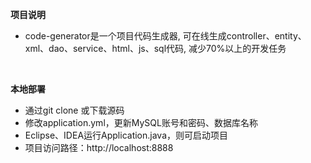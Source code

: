 **项目说明** 
- code-generator是一个项目代码生成器,
可在线生成controller、entity、xml、dao、service、html、js、sql代码,
减少70%以上的开发任务
<br> 


 **本地部署**
- 通过git clone 或下载源码
- 修改application.yml，更新MySQL账号和密码、数据库名称
- Eclipse、IDEA运行Application.java，则可启动项目
- 项目访问路径：http://localhost:8888





